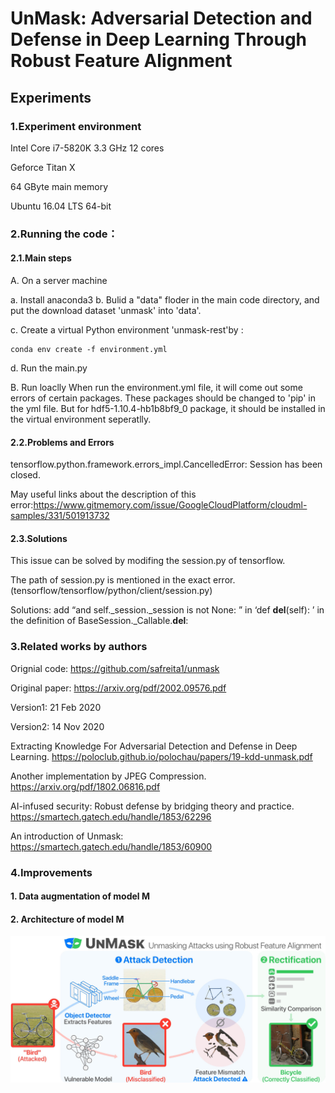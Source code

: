 # UnMask: Adversarial Detection and Defense in Deep Learning Through Robust Feature Alignment

## Experiments
### 1.Experiment environment
Intel Core i7-5820K 3.3 GHz 12 cores

Geforce Titan X

64 GByte main memory

Ubuntu 16.04 LTS 64-bit
### 2.Running the code：
#### 2.1.Main steps
A. On a server machine

a. Install anaconda3
b. Bulid a "data" floder in the main code directory, and put the download dataset 'unmask' into 'data'.

c. Create a virtual Python environment 'unmask-rest'by :
```
conda env create -f environment.yml
```
d. Run the main.py

B. Run loaclly
When run the environment.yml file, it will come out some errors of certain packages. These packages should be changed to 'pip' in the yml file. But for hdf5-1.10.4-hb1b8bf9_0 package, it should be installed in the virtual environment seperatlly.
#### 2.2.Problems and Errors
tensorflow.python.framework.errors_impl.CancelledError: Session has been closed.

May useful links about the description of this error:https://www.gitmemory.com/issue/GoogleCloudPlatform/cloudml-samples/331/501913732

#### 2.3.Solutions
This issue can be solved by modifing the session.py of tensorflow.

The path of session.py is mentioned in the exact error.(tensorflow/tensorflow/python/client/session.py)

Solutions:
add “and self._session._session is not None: ” in ‘def __del__(self): ’ in the definition of BaseSession._Callable.__del__:


### 3.Related works by authors

Orignial code: https://github.com/safreita1/unmask

Original paper: https://arxiv.org/pdf/2002.09576.pdf

Version1: 21 Feb 2020

Version2: 14 Nov 2020

Extracting Knowledge For Adversarial Detection and Defense in Deep Learning.
https://poloclub.github.io/polochau/papers/19-kdd-unmask.pdf

Another implementation by JPEG Compression.
https://arxiv.org/pdf/1802.06816.pdf

AI-infused security: Robust defense by bridging theory and practice.
https://smartech.gatech.edu/handle/1853/62296

An introduction of Unmask:
https://smartech.gatech.edu/handle/1853/60900

### 4.Improvements
#### 1. Data augmentation of model M
#### 2. Architecture of model M

![UnMask Framework](images/unmask.jpg)
